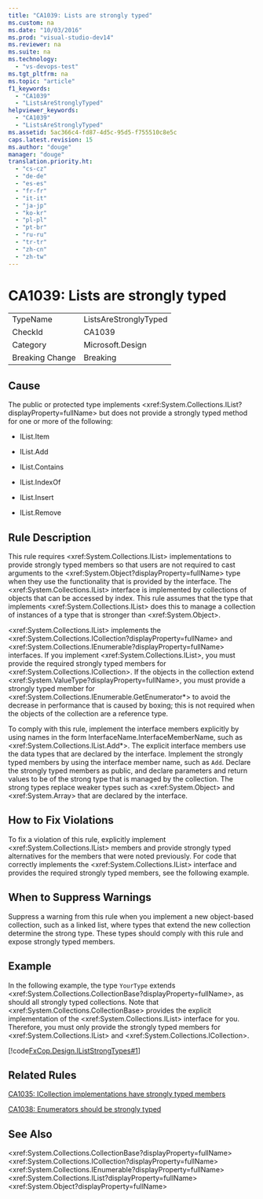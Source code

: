 ```yaml
---
title: "CA1039: Lists are strongly typed"
ms.custom: na
ms.date: "10/03/2016"
ms.prod: "visual-studio-dev14"
ms.reviewer: na
ms.suite: na
ms.technology: 
  - "vs-devops-test"
ms.tgt_pltfrm: na
ms.topic: "article"
f1_keywords: 
  - "CA1039"
  - "ListsAreStronglyTyped"
helpviewer_keywords: 
  - "CA1039"
  - "ListsAreStronglyTyped"
ms.assetid: 5ac366c4-fd87-4d5c-95d5-f755510c8e5c
caps.latest.revision: 15
ms.author: "douge"
manager: "douge"
translation.priority.ht: 
  - "cs-cz"
  - "de-de"
  - "es-es"
  - "fr-fr"
  - "it-it"
  - "ja-jp"
  - "ko-kr"
  - "pl-pl"
  - "pt-br"
  - "ru-ru"
  - "tr-tr"
  - "zh-cn"
  - "zh-tw"
---
```

# CA1039: Lists are strongly typed
|||  
|-|-|  
|TypeName|ListsAreStronglyTyped|  
|CheckId|CA1039|  
|Category|Microsoft.Design|  
|Breaking Change|Breaking|  
  
## Cause  
 The public or protected type implements \<xref:System.Collections.IList?displayProperty=fullName> but does not provide a strongly typed method for one or more of the following:  
  
-   IList.Item  
  
-   IList.Add  
  
-   IList.Contains  
  
-   IList.IndexOf  
  
-   IList.Insert  
  
-   IList.Remove  
  
## Rule Description  
 This rule requires \<xref:System.Collections.IList> implementations to provide strongly typed members so that users are not required to cast arguments to the \<xref:System.Object?displayProperty=fullName> type when they use the functionality that is provided by the interface. The \<xref:System.Collections.IList> interface is implemented by collections of objects that can be accessed by index. This rule assumes that the type that implements \<xref:System.Collections.IList> does this to manage a collection of instances of a type that is stronger than \<xref:System.Object>.  
  
 \<xref:System.Collections.IList> implements the \<xref:System.Collections.ICollection?displayProperty=fullName> and \<xref:System.Collections.IEnumerable?displayProperty=fullName> interfaces. If you implement \<xref:System.Collections.IList>, you must provide the required strongly typed members for \<xref:System.Collections.ICollection>. If the objects in the collection extend \<xref:System.ValueType?displayProperty=fullName>, you must provide a strongly typed member for \<xref:System.Collections.IEnumerable.GetEnumerator*> to avoid the decrease in performance that is caused by boxing; this is not required when the objects of the collection are a reference type.  
  
 To comply with this rule, implement the interface members explicitly by using names in the form InterfaceName.InterfaceMemberName, such as \<xref:System.Collections.IList.Add*>. The explicit interface members use the data types that are declared by the interface. Implement the strongly typed members by using the interface member name, such as `Add`. Declare the strongly typed members as public, and declare parameters and return values to be of the strong type that is managed by the collection. The strong types replace weaker types such as \<xref:System.Object> and \<xref:System.Array> that are declared by the interface.  
  
## How to Fix Violations  
 To fix a violation of this rule, explicitly implement \<xref:System.Collections.IList> members and provide strongly typed alternatives for the members that were noted previously. For code that correctly implements the \<xref:System.Collections.IList> interface and provides the required strongly typed members, see the following example.  
  
## When to Suppress Warnings  
 Suppress a warning from this rule when you implement a new object-based collection, such as a linked list, where types that extend the new collection determine the strong type. These types should comply with this rule and expose strongly typed members.  
  
## Example  
 In the following example, the type `YourType` extends \<xref:System.Collections.CollectionBase?displayProperty=fullName>, as should all strongly typed collections. Note that \<xref:System.Collections.CollectionBase> provides the explicit implementation of the \<xref:System.Collections.IList> interface for you. Therefore, you must only provide the strongly typed members for \<xref:System.Collections.IList> and \<xref:System.Collections.ICollection>.  
  
 [!code[FxCop.Design.IListStrongTypes#1](../codequality/codesnippet/CSharp/ca1039--lists-are-strongly-typed_1.cs)]  
  
## Related Rules  
 [CA1035: ICollection implementations have strongly typed members](../codequality/ca1035--icollection-implementations-have-strongly-typed-members.md)  
  
 [CA1038: Enumerators should be strongly typed](../codequality/ca1038--enumerators-should-be-strongly-typed.md)  
  
## See Also  
 \<xref:System.Collections.CollectionBase?displayProperty=fullName>   
 \<xref:System.Collections.ICollection?displayProperty=fullName>   
 \<xref:System.Collections.IEnumerable?displayProperty=fullName>   
 \<xref:System.Collections.IList?displayProperty=fullName>   
 \<xref:System.Object?displayProperty=fullName>